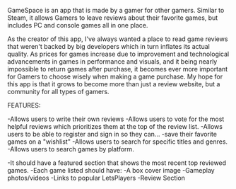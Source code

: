 GameSpace is an app that is made by a gamer for other gamers. Similar to Steam, it allows Gamers to leave reviews about their favorite games, but includes PC and console games all in one place. 

As the creator of this app, I've always wanted a place to read game reviews that weren't backed by big developers which in turn inflates its actual quality. As prices for games increase due to improvement and technological advancements in games in performance and visuals, and it being nearly impossible to return games after purchase, it becomes ever more important for Gamers to choose wisely when making a game purchase. My hope for this app is that it grows to become more than just a review website, but a community for all types of gamers. 

FEATURES:

-Allows users to write their own reviews
-Allows users to vote for the most helpful reviews which prioritizes them at the top of the review list.
-Allows users to be able to register and sign in so they can...
    -save their favorite games on a "wishlist"
-Allows users to search for specific titles and genres.
-Allows users to search games by platform.

-It should have a featured section that shows the most recent top reviewed games.
-Each game listed should have:
    -A box cover image
    -Gameplay photos/videos
    -Links to popular LetsPlayers
    -Review Section
